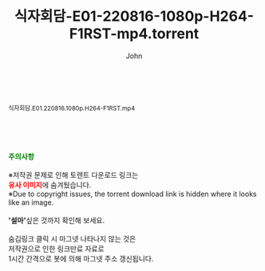 ﻿---
layout: post
title:  "식자회담-E01-220816-1080p-H264-F1RST-mp4.torrent"
author: John
categories: [ 방송/음악 ]
tags: [  ]
image:  
description: "식자회담-E01-220816-1080p-H264-F1RST-mp4 torrent 정보 공유"
toc: true
toc_sticky: true
---

<br>
<div class="view-img">
<a class="view_image" href="http://torrentmobile62.com/bbs/view_image.php?fn=%2Fdata%2Ffile%2Fmusic%2F3735183265_mCLG0HMB_7a9a709b52c9021e1ac8a85459c4e6849289395a.jpg" target="_blank"><img alt="" class="img-tag" content="http://torrentmobile62.com/data/file/music/3735183265_mCLG0HMB_7a9a709b52c9021e1ac8a85459c4e6849289395a.jpg" itemprop="image" src="http://torrentmobile62.com/data/file/music/thumb-3735183265_mCLG0HMB_7a9a709b52c9021e1ac8a85459c4e6849289395a_835x2212.jpg"/></a></div><div class="view-content" itemprop="description">
<p><span style="font-size:12px;">식자회담.E01.220816.1080p.H264-F1RST.mp4</span> </p> </div>
    
<br><br><br>
<p data-ke-size="size16"><b><span style="color: green;">주의사항</span></b><br /><br />※저작권 문제로 인해 토렌트 다운로드 링크는<br /><b><span style="color: red;">유사 이미지</span></b>에 숨겨뒀습니다.<br />※Due to copyright issues, the torrent download link is hidden where it looks like an image.<br /><br /><b>'설마'</b>싶은 것까지 확인해 보세요.<br /><br />숨김링크 클릭 시 마그넷 나타나지 않는 것은<br />저작권으로 인한 링크만료 자료로<br />1시간 간격으로 봇에 의해 마그넷 주소 갱신됩니다.</p>
